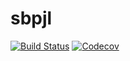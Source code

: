 # sbpjl

[![Build Status](https://travis-ci.com/ooreilly/sbpjl.jl.svg?branch=master)](https://travis-ci.com/ooreilly/sbpjl.jl)
[![Codecov](https://codecov.io/gh/ooreilly/sbpjl.jl/branch/master/graph/badge.svg)](https://codecov.io/gh/ooreilly/sbpjl.jl)
